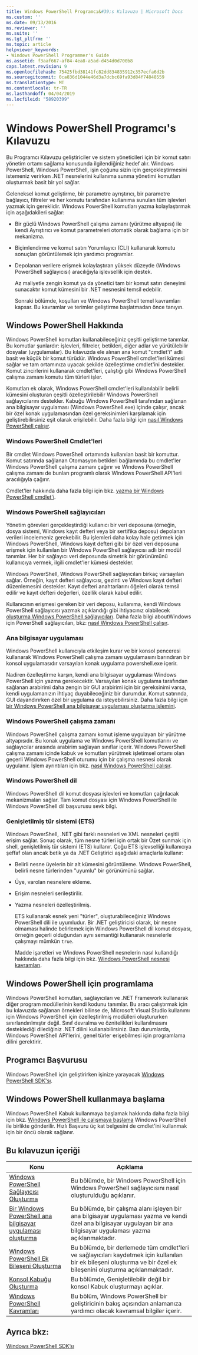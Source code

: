 ```yaml
---
title: Windows PowerShell Programcı&#39;s Kılavuzu | Microsoft Docs
ms.custom: ''
ms.date: 09/13/2016
ms.reviewer: ''
ms.suite: ''
ms.tgt_pltfrm: ''
ms.topic: article
helpviewer_keywords:
- Windows PowerShell Programmer's Guide
ms.assetid: f3aaf667-af84-4ea8-a5ad-d454d0d700b8
caps.latest.revision: 9
ms.openlocfilehash: 75425fbd38141fc82dd834835912c357ecfa6d2b
ms.sourcegitcommit: 0ca836d1044e46d3a7dcbc69fa93d84f74848559
ms.translationtype: MT
ms.contentlocale: tr-TR
ms.lasthandoff: 04/04/2019
ms.locfileid: "58920399"
---
```

# <a name="windows-powershell-programmer39s-guide"></a>Windows PowerShell Programcı&#39;s Kılavuzu

Bu Programcı Kılavuzu geliştiriciler ve sistem yöneticileri için bir komut satırı yönetim ortamı sağlama konusunda ilgilendiğiniz hedef alır. Windows PowerShell, Windows PowerShell, işin çoğunu sizin için gerçekleştirmesini istemeniz verirken .NET nesnelerini kullanıma sunma yönetimi komutları oluşturmak basit bir yol sağlar.

Geleneksel komut geliştirme, bir parametre ayrıştırıcı, bir parametre bağlayıcı, filtreler ve her komutu tarafından kullanıma sunulan tüm işlevleri yazmak için gereklidir. Windows PowerShell komutları yazma kolaylaştırmak için aşağıdakileri sağlar:

- Bir güçlü Windows PowerShell çalışma zamanı (yürütme altyapısı) ile kendi Ayrıştırıcı ve komut parametreleri otomatik olarak bağlama için bir mekanizma.

- Biçimlendirme ve komut satırı Yorumlayıcı (CLI) kullanarak komutu sonuçları görüntülemek için yardımcı programlar.

- Depolanan verilere erişmek kolaylaştıran yüksek düzeyde (Windows PowerShell sağlayıcısı) aracılığıyla işlevsellik için destek.

  Az maliyetle zengin komut ya da yönetici tam bir komut satırı deneyimi sunacaktır komut kümesini bir .NET nesnesini temsil edebilir.

  Sonraki bölümde, koşulları ve Windows PowerShell temel kavramları kapsar. Bu kavramlar ve terimler geliştirme başlatmadan önce tanıyın.

## <a name="about-windows-powershell"></a>Windows PowerShell Hakkında

Windows PowerShell komutları kullanabileceğiniz çeşitli geliştirme tanımlar. Bu komutlar şunlardır: işlevleri, filtreler, betikleri, diğer adlar ve yürütülebilir dosyalar (uygulamalar). Bu kılavuzda ele alınan ana komut "cmdlet'i" adlı basit ve küçük bir komut türüdür. Windows PowerShell cmdlet'leri kümesi sağlar ve tam ortamınıza uyacak şekilde özelleştirme cmdlet'ini destekler. Komut zincirlerini kullanarak cmdlet'leri, çalıştığı gibi Windows PowerShell çalışma zamanı komutu tüm türleri işler.

Komutları ek olarak, Windows PowerShell cmdlet'leri kullanılabilir belirli kümesini oluşturan çeşitli özelleştirilebilir Windows PowerShell sağlayıcılarını destekler. Kabuğu Windows PowerShell tarafından sağlanan ana bilgisayar uygulaması (Windows PowerShell.exe) içinde çalışır, ancak bir özel konak uygulamasından özel gereksinimleri karşılamak için geliştirebilirsiniz eşit olarak erişilebilir. Daha fazla bilgi için [nasıl Windows PowerShell çalışır](http://msdn.microsoft.com/en-us/ced30e23-10af-4700-8933-49873bd84d58).

### <a name="windows-powershell-cmdlets"></a>Windows PowerShell Cmdlet'leri

Bir cmdlet Windows PowerShell ortamında kullanılan basit bir komuttur. Komut satırında sağlanan Otomasyon betikleri bağlamında bu cmdlet'ler Windows PowerShell çalışma zamanı çağırır ve Windows PowerShell çalışma zamanı de bunları programlı olarak Windows PowerShell API'leri aracılığıyla çağırır.

Cmdlet'ler hakkında daha fazla bilgi için bkz. [yazma bir Windows PowerShell cmdlet'i](../cmdlet/writing-a-windows-powershell-cmdlet.md).

### <a name="windows-powershell-providers"></a>Windows PowerShell sağlayıcıları

Yönetim görevleri gerçekleştirdiği kullanıcı bir veri deposuna (örneğin, dosya sistemi, Windows kayıt defteri veya bir sertifika deposu) depolanan verileri incelemeniz gerekebilir. Bu işlemleri daha kolay hale getirmek için Windows PowerShell, Windows kayıt defteri gibi bir özel veri deposuna erişmek için kullanılan bir Windows PowerShell sağlayıcısı adlı bir modül tanımlar. Her bir sağlayıcı veri deposunda simetrik bir görünümünü kullanıcıya vermek, ilgili cmdlet'ler kümesi destekler.

Windows PowerShell, Windows PowerShell sağlayıcıları birkaç varsayılan sağlar. Örneğin, kayıt defteri sağlayıcısı, gezinti ve Windows kayıt defteri düzenlemesini destekler. Kayıt defteri anahtarlarını öğeleri olarak temsil edilir ve kayıt defteri değerleri, özellik olarak kabul edilir.

Kullanıcının erişmesi gereken bir veri deposu, kullanıma, kendi Windows PowerShell sağlayıcısı yazmak açıklandığı gibi ihtiyacınız olabilecek [oluşturma Windows PowerShell sağlayıcıları](./how-to-create-a-windows-powershell-provider.md). Daha fazla bilgi aboutWindows için PowerShell sağlayıcıları, bkz: [nasıl Windows PowerShell çalışır](http://msdn.microsoft.com/en-us/ced30e23-10af-4700-8933-49873bd84d58).

### <a name="host-application"></a>Ana bilgisayar uygulaması

Windows PowerShell kullanıcıyla etkileşim kurar ve bir konsol penceresi kullanarak Windows PowerShell çalışma zamanı uygulamasını barındıran bir konsol uygulamasıdır varsayılan konak uygulama powershell.exe içerir.

Nadiren özelleştirme karşın, kendi ana bilgisayar uygulaması Windows PowerShell için yazma gerekecektir. Varsayılan konak uygulama tarafından sağlanan arabirimi daha zengin bir GUI arabirimi için bir gereksinimi varsa, kendi uygulamanızın ihtiyaç duyabileceğiniz bir durumdur. Komut satırında, GUI dayandırırken özel bir uygulama da isteyebilirsiniz. Daha fazla bilgi için [bir Windows PowerShell ana bilgisayar uygulaması oluşturma işlemini](http://msdn.microsoft.com/en-us/d31355c9-a270-4b09-8f0c-35a7392a7d07).

### <a name="windows-powershell-runtime"></a>Windows PowerShell çalışma zamanı

Windows PowerShell çalışma zamanı komut işleme uygulayan bir yürütme altyapısıdır. Bu konak uygulama ve Windows PowerShell komutlarını ve sağlayıcılar arasında arabirim sağlayan sınıflar içerir. Windows PowerShell çalışma zamanı içinde kabuk ve komutları yürütmek işletimsel ortamı olan geçerli Windows PowerShell oturumu için bir çalışma nesnesi olarak uygulanır. İşlem ayrıntıları için bkz. [nasıl Windows PowerShell çalışır](http://msdn.microsoft.com/en-us/ced30e23-10af-4700-8933-49873bd84d58).

### <a name="windows-powershell-language"></a>Windows PowerShell dil

Windows PowerShell dil komut dosyası işlevleri ve komutları çağrılacak mekanizmaları sağlar. Tam komut dosyası için Windows PowerShell ile Windows PowerShell dil başvurusu sevk bilgi.

### <a name="extended-type-system-ets"></a>Genişletilmiş tür sistemi (ETS)

Windows PowerShell, .NET gibi farklı nesneleri ve XML nesneleri çeşitli erişim sağlar. Sonuç olarak, tüm nesne türleri için ortak bir Özet sunmak için shell, genişletilmiş tür sistemi (ETS) kullanır. Çoğu ETS işlevselliği kullanıcıya şeffaf olan ancak betik ya da .NET Geliştirici aşağıdaki amaçlarla kullanır:

- Belirli nesne üyelerin bir alt kümesini görüntüleme. Windows PowerShell, belirli nesne türlerinden "uyumlu" bir görünümünü sağlar.

- Üye, varolan nesnelere ekleme.

- Erişim nesneleri serileştirilir.

- Yazma nesneleri özelleştirilmiş.

  ETS kullanarak esnek yeni "türler", oluşturabileceğiniz Windows PowerShell dili ile uyumludur. Bir .NET geliştiricisi olarak, bir nesne olmaması halinde belirlemek için Windows PowerShell dil komut dosyası, örneğin geçerli olduğundan aynı semantiği kullanarak nesnelerle çalışmayı mümkün `true`.

  Madde işaretleri ve Windows PowerShell nesnelerin nasıl kullandığı hakkında daha fazla bilgi için bkz. [Windows PowerShell nesnesi kavramları](http://msdn.microsoft.com/en-us/12700631-be23-4e6b-9bf0-81ea0d166353).

## <a name="programming-for-windows-powershell"></a>Windows PowerShell için programlama

Windows PowerShell komutları, sağlayıcıları ve .NET Framework kullanarak diğer program modüllerinin kendi kodunu tanımlar. Bu aracı çalıştırmak için bu kılavuzda sağlanan örnekleri bilinse de, Microsoft Visual Studio kullanımı için Windows PowerShell için özelleştirilmiş modülleri oluştururken sınırlandırılmıştır değil. Sınıf devralma ve öznitelikleri kullanılmasını desteklediği dilediğiniz .NET dilini kullanabilirsiniz. Bazı durumlarda, Windows PowerShell API'lerini, genel türler erişebilmesi için programlama dilini gerektirir.

## <a name="programmers-reference"></a>Programcı Başvurusu

Windows PowerShell için geliştirirken işinize yarayacak [Windows PowerShell SDK'sı](../windows-powershell-reference.md).

## <a name="getting-started-using-windows-powershell"></a>Windows PowerShell kullanmaya başlama

Windows PowerShell Kabuk kullanmaya başlamak hakkında daha fazla bilgi için bkz. [Windows PowerShell ile çalışmaya başlama](/powershell/scripting/getting-started/getting-started-with-windows-powershell) Windows PowerShell ile birlikte gönderilir. Hızlı Başvuru üç kat belgesini de cmdlet'ini kullanmak için bir öncü olarak sağlanır.

## <a name="contents-of-this-guide"></a>Bu kılavuzun içeriği

|Konu|Açıklama|
|-----------|----------------|
|[Windows PowerShell Sağlayıcısı Oluşturma](./how-to-create-a-windows-powershell-provider.md)|Bu bölümde, bir Windows PowerShell için Windows PowerShell sağlayıcısını nasıl oluşturulduğu açıklanır.|
|[Bir Windows PowerShell ana bilgisayar uygulaması oluşturma](http://msdn.microsoft.com/en-us/d31355c9-a270-4b09-8f0c-35a7392a7d07)|Bu bölümde, bir çalışma alanı işleyen bir ana bilgisayar uygulaması yazma ve kendi özel ana bilgisayar uygulayan bir ana bilgisayar uygulaması yazma açıklanmaktadır.|
|[Windows PowerShell Ek Bileşeni Oluşturma](../cmdlet/how-to-create-a-windows-powershell-snap-in.md)|Bu bölümde, bir derlemede tüm cmdlet'leri ve sağlayıcıları kaydetmek için kullanılan bir ek bileşeni oluşturma ve bir özel ek bileşenini oluşturma açıklanmaktadır.|
|[Konsol Kabuğu Oluşturma](./how-to-create-a-console-shell.md)|Bu bölümde, Genişletilebilir değil bir konsol Kabuk oluşturmayı açıklar.|
|[Windows PowerShell Kavramları](./windows-powershell-concepts.md)|Bu bölüm, Windows PowerShell bir geliştiricinin bakış açısından anlamanıza yardımcı olacak kavramsal bilgiler içerir.|

## <a name="see-also"></a>Ayrıca bkz:

[Windows PowerShell SDK’sı](../windows-powershell-reference.md)
